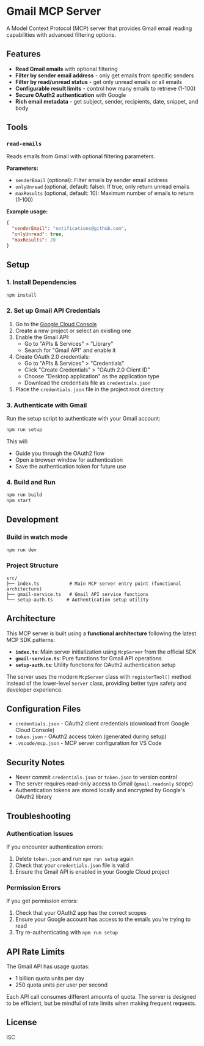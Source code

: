 # Gmail MCP Server

A Model Context Protocol (MCP) server that provides Gmail email reading capabilities with advanced filtering options.

## Features

- **Read Gmail emails** with optional filtering
- **Filter by sender email address** - only get emails from specific senders
- **Filter by read/unread status** - get only unread emails or all emails
- **Configurable result limits** - control how many emails to retrieve (1-100)
- **Secure OAuth2 authentication** with Google
- **Rich email metadata** - get subject, sender, recipients, date, snippet, and body

## Tools

### `read-emails`

Reads emails from Gmail with optional filtering parameters.

**Parameters:**

- `senderEmail` (optional): Filter emails by sender email address
- `onlyUnread` (optional, default: false): If true, only return unread emails
- `maxResults` (optional, default: 10): Maximum number of emails to return (1-100)

**Example usage:**

```json
{
  "senderEmail": "notifications@github.com",
  "onlyUnread": true,
  "maxResults": 20
}
```

## Setup

### 1. Install Dependencies

```bash
npm install
```

### 2. Set up Gmail API Credentials

1. Go to the [Google Cloud Console](https://console.cloud.google.com/)
2. Create a new project or select an existing one
3. Enable the Gmail API:
   - Go to "APIs & Services" > "Library"
   - Search for "Gmail API" and enable it
4. Create OAuth 2.0 credentials:
   - Go to "APIs & Services" > "Credentials"
   - Click "Create Credentials" > "OAuth 2.0 Client ID"
   - Choose "Desktop application" as the application type
   - Download the credentials file as `credentials.json`
5. Place the `credentials.json` file in the project root directory

### 3. Authenticate with Gmail

Run the setup script to authenticate with your Gmail account:

```bash
npm run setup
```

This will:

- Guide you through the OAuth2 flow
- Open a browser window for authentication
- Save the authentication token for future use

### 4. Build and Run

```bash
npm run build
npm start
```

## Development

### Build in watch mode

```bash
npm run dev
```

### Project Structure

```
src/
├── index.ts           # Main MCP server entry point (functional architecture)
├── gmail-service.ts   # Gmail API service functions
└── setup-auth.ts     # Authentication setup utility
```

## Architecture

This MCP server is built using a **functional architecture** following the latest MCP SDK patterns:

- **`index.ts`**: Main server initialization using `McpServer` from the official SDK
- **`gmail-service.ts`**: Pure functions for Gmail API operations
- **`setup-auth.ts`**: Utility functions for OAuth2 authentication setup

The server uses the modern `McpServer` class with `registerTool()` method instead of the lower-level `Server` class, providing better type safety and developer experience.

## Configuration Files

- `credentials.json` - OAuth2 client credentials (download from Google Cloud Console)
- `token.json` - OAuth2 access token (generated during setup)
- `.vscode/mcp.json` - MCP server configuration for VS Code

## Security Notes

- Never commit `credentials.json` or `token.json` to version control
- The server requires read-only access to Gmail (`gmail.readonly` scope)
- Authentication tokens are stored locally and encrypted by Google's OAuth2 library

## Troubleshooting

### Authentication Issues

If you encounter authentication errors:

1. Delete `token.json` and run `npm run setup` again
2. Check that your `credentials.json` file is valid
3. Ensure the Gmail API is enabled in your Google Cloud project

### Permission Errors

If you get permission errors:

1. Check that your OAuth2 app has the correct scopes
2. Ensure your Google account has access to the emails you're trying to read
3. Try re-authenticating with `npm run setup`

## API Rate Limits

The Gmail API has usage quotas:

- 1 billion quota units per day
- 250 quota units per user per second

Each API call consumes different amounts of quota. The server is designed to be efficient, but be mindful of rate limits when making frequent requests.

## License

ISC
